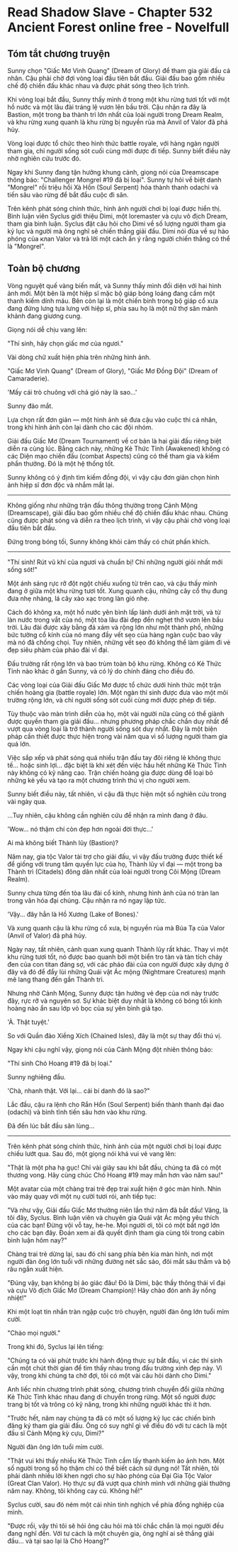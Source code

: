 # Read Shadow Slave - Chapter 532 Ancient Forest online free - Novelfull

## Tóm tắt chương truyện

Sunny chọn "Giấc Mơ Vinh Quang" (Dream of Glory) để tham gia giải đấu cá nhân. Cậu phải chờ đợi vòng loại đầu tiên bắt đầu. Giải đấu bao gồm nhiều chế độ chiến đấu khác nhau và được phát sóng theo lịch trình.

Khi vòng loại bắt đầu, Sunny thấy mình ở trong một khu rừng tươi tốt với một hồ nước và một lâu đài tráng lệ vươn lên bầu trời. Cậu nhận ra đây là Bastion, một trong ba thành trì lớn nhất của loài người trong Dream Realm, và khu rừng xung quanh là khu rừng bị nguyền rủa mà Anvil of Valor đã phá hủy.

Vòng loại được tổ chức theo hình thức battle royale, với hàng ngàn người tham gia, chỉ người sống sót cuối cùng mới được đi tiếp. Sunny biết điều này nhờ nghiên cứu trước đó.

Ngay khi Sunny đang tận hưởng khung cảnh, giọng nói của Dreamscape thông báo: "Challenger Mongrel #19 đã bị loại". Sunny tự hỏi về biệt danh "Mongrel" rồi triệu hồi Xà Hồn (Soul Serpent) hóa thành thanh odachi và tiến sâu vào rừng để bắt đầu cuộc đi săn.

Trên kênh phát sóng chính thức, hình ảnh người chơi bị loại được hiển thị. Bình luận viên Syclus giới thiệu Dimi, một loremaster và cựu vô địch Dream, tham gia bình luận. Syclus đặt câu hỏi cho Dimi về số lượng người tham gia kỷ lục và người mà ông nghĩ sẽ chiến thắng giải đấu. Dimi nói đùa về sự hào phóng của клаn Valor và trả lời một cách ẩn ý rằng người chiến thắng có thể là "Mongrel".

## Toàn bộ chương

Vòng nguyệt quế vàng biến mất, và Sunny thấy mình đối diện với hai hình ảnh mới. Một bên là một hiệp sĩ mặc bộ giáp bóng loáng đang cầm một thanh kiếm dính máu. Bên còn lại là một chiến binh trong bộ giáp cổ xưa đang đứng lưng tựa lưng với hiệp sĩ, phía sau họ là một nữ thợ săn mảnh khảnh đang giương cung.

Giọng nói dễ chịu vang lên:

"Thí sinh, hãy chọn giấc mơ của ngươi."

Vài dòng chữ xuất hiện phía trên những hình ảnh.

"Giấc Mơ Vinh Quang" (Dream of Glory), "Giấc Mơ Đồng Đội" (Dream of Camaraderie).

'Mấy cái trò chuông với chả gió này là sao...'

Sunny đảo mắt.

Lựa chọn rất đơn giản — một hình ảnh sẽ đưa cậu vào cuộc thi cá nhân, trong khi hình ảnh còn lại dành cho các đội nhóm.

Giải đấu Giấc Mơ (Dream Tournament) về cơ bản là hai giải đấu riêng biệt diễn ra cùng lúc. Bằng cách này, những Kẻ Thức Tỉnh (Awakened) không có các Diện mạo chiến đấu (combat Aspects) cũng có thể tham gia và kiếm phần thưởng. Đó là một hệ thống tốt.

Sunny không có ý định tìm kiếm đồng đội, vì vậy cậu đơn giản chọn hình ảnh hiệp sĩ đơn độc và nhắm mắt lại.

***

Không giống như những trận đấu thông thường trong Cảnh Mộng (Dreamscape), giải đấu bao gồm nhiều chế độ chiến đấu khác nhau. Chúng cũng được phát sóng và diễn ra theo lịch trình, vì vậy cậu phải chờ vòng loại đầu tiên bắt đầu.

Đứng trong bóng tối, Sunny không khỏi cảm thấy có chút phấn khích.

***

"Thí sinh! Rút vũ khí của ngươi và chuẩn bị! Chỉ những người giỏi nhất mới sống sót!"

Một ánh sáng rực rỡ đột ngột chiếu xuống từ trên cao, và cậu thấy mình đang ở giữa một khu rừng tươi tốt. Xung quanh cậu, những cây cổ thụ đung đưa nhẹ nhàng, lá cây xào xạc trong làn gió nhẹ.

Cách đó không xa, một hồ nước yên bình lấp lánh dưới ánh mặt trời, và từ làn nước trong vắt của nó, một tòa lâu đài đẹp đến nghẹt thở vươn lên bầu trời. Lâu đài được xây bằng đá xám và rộng lớn như một thành phố, những bức tường cổ kính của nó mang đầy vết sẹo của hàng ngàn cuộc bao vây mà nó đã chống chọi. Tuy nhiên, những vết sẹo đó không thể làm giảm đi vẻ đẹp siêu phàm của pháo đài vĩ đại.

Đấu trường rất rộng lớn và bao trùm toàn bộ khu rừng. Không có Kẻ Thức Tỉnh nào khác ở gần Sunny, và có lý do chính đáng cho điều đó.

Các vòng loại của Giải đấu Giấc Mơ được tổ chức dưới hình thức một trận chiến hoàng gia (battle royale) lớn. Một ngàn thí sinh được đưa vào một môi trường rộng lớn, và chỉ người sống sót cuối cùng mới được phép đi tiếp.

Tùy thuộc vào màn trình diễn của họ, một vài người nữa cũng có thể giành được quyền tham gia giải đấu… nhưng phương pháp chắc chắn duy nhất để vượt qua vòng loại là trở thành người sống sót duy nhất. Đây là một biện pháp cần thiết được thực hiện trong vài năm qua vì số lượng người tham gia quá lớn.

Việc sắp xếp và phát sóng quá nhiều trận đấu tay đôi riêng lẻ không thực tế… hoặc sinh lợi… đặc biệt là khi xét đến việc hầu hết những Kẻ Thức Tỉnh này không có kỹ năng cao. Trận chiến hoàng gia được dùng để loại bỏ những kẻ yếu và tạo ra một chương trình thú vị cho người xem.

Sunny biết điều này, tất nhiên, vì cậu đã thực hiện một số nghiên cứu trong vài ngày qua.

…Tuy nhiên, cậu không cần nghiên cứu để nhận ra mình đang ở đâu.

'Wow… nó thậm chí còn đẹp hơn ngoài đời thực...'

Ai mà không biết Thành lũy (Bastion)?

Năm nay, gia tộc Valor tài trợ cho giải đấu, vì vậy đấu trường được thiết kế để giống với trung tâm quyền lực của họ, Thành lũy vĩ đại — một trong ba Thành trì (Citadels) đông dân nhất của loài người trong Cõi Mộng (Dream Realm).

Sunny chưa từng đến tòa lâu đài cổ kính, nhưng hình ảnh của nó tràn lan trong văn hóa đại chúng. Cậu nhận ra nó ngay lập tức.

'Vậy… đây hẳn là Hồ Xương (Lake of Bones).'

Và xung quanh cậu là khu rừng cổ xưa, bị nguyền rủa mà Búa Tạ của Valor (Anvil of Valor) đã phá hủy.

Ngày nay, tất nhiên, cảnh quan xung quanh Thành lũy rất khác. Thay vì một khu rừng tươi tốt, nó được bao quanh bởi một biển tro tàn và tàn tích cháy đen của con titan đáng sợ, với các pháo đài của con người được xây dựng ở đây và đó để đẩy lùi những Quái vật Ác mộng (Nightmare Creatures) mạnh mẽ lang thang đến gần Thành trì.

Nhưng nhờ Cảnh Mộng, Sunny được tận hưởng vẻ đẹp của nơi này trước đây, rực rỡ và nguyên sơ. Sự khác biệt duy nhất là không có bóng tối kinh hoàng nào ẩn sau lớp vỏ bọc của sự yên bình giả tạo.

'À. Thật tuyệt.'

So với Quần đảo Xiềng Xích (Chained Isles), đây là một sự thay đổi thú vị.

Ngay khi cậu nghĩ vậy, giọng nói của Cảnh Mộng đột nhiên thông báo:

"Thí sinh Chó Hoang #19 đã bị loại."

Sunny nghiêng đầu.

'Chà, nhanh thật. Với lại… cái bí danh đó là sao?"

Lắc đầu, cậu ra lệnh cho Rắn Hồn (Soul Serpent) biến thành thanh đại đao (odachi) và bình tĩnh tiến sâu hơn vào khu rừng.

Đã đến lúc bắt đầu săn lùng...

***

Trên kênh phát sóng chính thức, hình ảnh của một người chơi bị loại được chiếu lướt qua. Sau đó, một giọng nói khá vui vẻ vang lên:

"Thật là một pha hạ gục! Chỉ vài giây sau khi bắt đầu, chúng ta đã có một thương vong. Hãy cùng chúc Chó Hoang #19 may mắn hơn vào năm sau!"

Một avatar của một chàng trai trẻ đẹp trai xuất hiện ở góc màn hình. Nhìn vào máy quay với một nụ cười tươi rói, anh tiếp tục:

"Và như vậy, Giải đấu Giấc Mơ thường niên lần thứ năm đã bắt đầu! Vâng, là tôi đây, Syclus. Bình luận viên và chuyên gia Quái vật Ác mộng yêu thích của các bạn! Đừng vội vỗ tay, he-he. Mọi người ơi, tôi có một bất ngờ lớn cho các bạn đây. Đoán xem ai đã quyết định tham gia cùng tôi trong cabin bình luận hôm nay?"

Chàng trai trẻ dừng lại, sau đó chỉ sang phía bên kia màn hình, nơi một người đàn ông lớn tuổi với những đường nét sắc sảo, đôi mắt sâu thẳm và bộ râu ngắn xuất hiện.

"Đúng vậy, bạn không bị ảo giác đâu! Đó là Dimi, bậc thầy thông thái vĩ đại và cựu Vô địch Giấc Mơ (Dream Champion)! Hãy chào đón anh ấy nồng nhiệt!"

Khi một loạt tin nhắn tràn ngập cuộc trò chuyện, người đàn ông lớn tuổi mỉm cười.

"Chào mọi người."

Trong khi đó, Syclus lại lên tiếng:

"Chúng ta có vài phút trước khi hành động thực sự bắt đầu, vì các thí sinh cần một chút thời gian để tìm thấy nhau trong đấu trường xinh đẹp này. Vì vậy, trong khi chúng ta chờ đợi, tôi có một vài câu hỏi dành cho Dimi."

Anh liếc nhìn chương trình phát sóng, chương trình chuyển đổi giữa những Kẻ Thức Tỉnh khác nhau đang di chuyển trong rừng. Một số người được trang bị tốt và trông có kỹ năng, trong khi những người khác thì ít hơn.

"Trước hết, năm nay chúng ta đã có một số lượng kỷ lục các chiến binh đăng ký tham gia giải đấu. Ông có suy nghĩ gì về điều đó với tư cách là một đấu sĩ Cảnh Mộng kỳ cựu, Dimi?"

Người đàn ông lớn tuổi mỉm cười.

"Thật vui khi thấy nhiều Kẻ Thức Tỉnh cầm lấy thanh kiếm ảo ảnh hơn. Một số người trong số họ thậm chí có thể biết cách sử dụng nó! Tất nhiên, tôi phải dành nhiều lời khen ngợi cho sự hào phóng của Đại Gia Tộc Valor (Great Clan Valor). Họ thực sự đã vượt qua chính mình với những giải thưởng năm nay. Không, tôi không cay cú. Không hề!"

Syclus cười, sau đó ném một cái nhìn tinh nghịch về phía đồng nghiệp của mình.

"Được rồi, vậy thì tôi sẽ hỏi ông câu hỏi mà tôi chắc chắn là mọi người đều đang nghĩ đến. Với tư cách là một chuyên gia, ông nghĩ ai sẽ thắng giải đấu... và tại sao lại là Chó Hoang?"